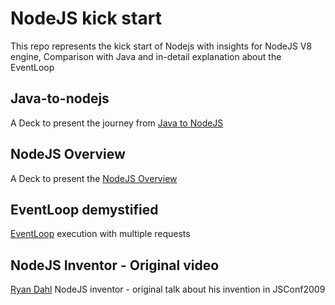 # NodeJS kick start
This repo represents the kick start of Nodejs with insights for NodeJS V8 engine, Comparison with Java and in-detail 
explanation about the EventLoop

## Java-to-nodejs
A Deck to present the journey from [Java to NodeJS]

## NodeJS Overview
A Deck to present the [NodeJS Overview] 

## EventLoop demystified
[EventLoop] execution with multiple requests

## NodeJS Inventor - Original video
[Ryan Dahl] NodeJS inventor - original talk about his invention in JSConf2009


[Java to NodeJS]: <./Java-to-NodeJS.pptx>
[NodeJS Overview]: <./Nodejs-Overview.pptx>
[EventLoop]: <https://www.youtube.com/watch?v=8aGhZQkoFbQ>
[Ryan Dahl]: <https://www.youtube.com/watch?v=ztspvPYybIY>


